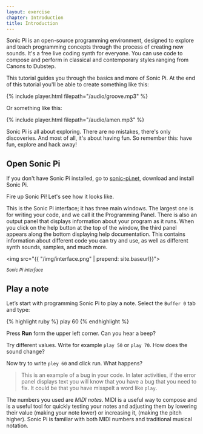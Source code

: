 ```yaml
---
layout: exercise
chapter: Introduction
title: Introduction
---
```


Sonic Pi is an open-source programming environment, designed to explore and teach programming concepts through the process of creating new sounds. It's a free live coding synth for everyone. You can use code to compose and perform in classical and contemporary styles ranging from Canons to Dubstep.

This tutorial guides you through the basics and more of Sonic Pi. At the end of this tutorial you'll be able to create something like this:

{% include player.html filepath="/audio/groove.mp3" %}

Or something like this:

{% include player.html filepath="/audio/amen.mp3" %}

Sonic Pi is all about exploring. There are no mistakes, there's only discoveries. And most of all, it's about having fun. So remember this: have fun, explore and hack away!

## Open Sonic Pi

If you don't have Sonic Pi installed, go to <a href="http://sonic-pi.net/">sonic-pi.net</a>, download and install Sonic Pi.

Fire up Sonic Pi! Let's see how it looks like.

This is the Sonic Pi interface; it has three main windows. The largest one is for writing your code, and we call it the Programming Panel. There is also an output panel that displays information about your program as it runs. When you click on the help button at the top of the window, the third panel appears along the bottom displaying help documentation. This contains information about different code you can try and use, as well as different synth sounds, samples, and much more.

<img src="{{ "/img/interface.png" | prepend: site.baseurl}}">
<p class="center"><small><i>Sonic Pi interface</i></small></p>

## Play a note

Let’s start with programming Sonic Pi to play a note. Select the `Buffer 0` tab and type:

{% highlight ruby %}
play 60
{% endhighlight %}

Press **Run** form the upper left corner. Can you hear a beep?

Try different values. Write for example `play 50` or `play 70`. How does the sound change?

Now try to write `pley 60` and click run. What happens?

> This is an example of a bug in your code. In later activities, if the error panel displays text you will know that you have a bug that you need to fix. It could be that you have misspelt a word like `play`.

The numbers you used are _MIDI notes_. MIDI is a useful way to compose and is a useful tool for quickly 
testing your notes and adjusting them by lowering their value (making your note lower) or increasing it, (making 
the pitch higher). Sonic Pi is familiar with both MIDI numbers and traditional musical notation.

